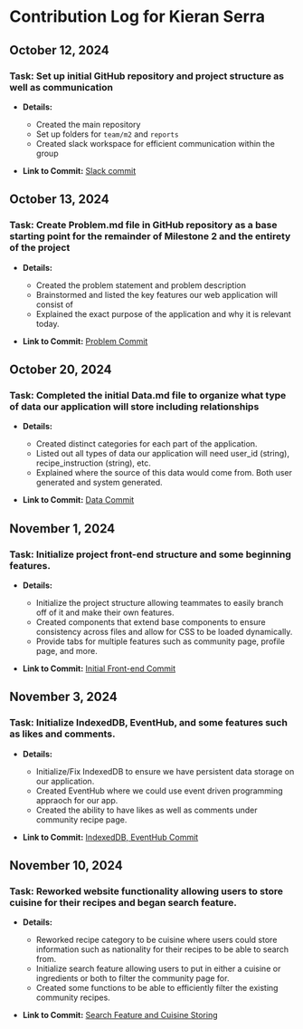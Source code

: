 # Contribution Log for Kieran Serra

## October 12, 2024

### Task: Set up initial GitHub repository and project structure as well as communication

- **Details:**
  - Created the main repository
  - Set up folders for `team/m2` and `reports`
  - Created slack workspace for efficient communication within the group

- **Link to Commit:** [Slack commit](https://github.com/kserra1/CS326Team2/commit/fbb887eb29716258daff32c4ab99ae0e7a9d517e)

## October 13, 2024

### Task: Create Problem.md file in GitHub repository as a base starting point for the remainder of Milestone 2 and the entirety of the project

- **Details:**
  - Created the problem statement and problem description
  - Brainstormed and listed the key features our web application will consist of
  - Explained the exact purpose of the application and why it is relevant today.

- **Link to Commit:** [Problem Commit](https://github.com/kserra1/CS326Team2/commit/2b3e06fe699464d31a1996ab2cf6b68e47108aaf)

## October 20, 2024

### Task: Completed the initial Data.md file to organize what type of data our application will store including relationships

- **Details:**
  - Created distinct categories for each part of the application.
  - Listed out all types of data our application will need user_id (string), recipe_instruction (string), etc.
  - Explained where the source of this data would come from. Both user generated and system generated.

- **Link to Commit:** [Data Commit](https://github.com/kserra1/CS326Team2/commit/5144ef4ee61ba83acf8c7d622652e8ba4dcb6c9e)

## November 1, 2024

### Task: Initialize project front-end structure and some beginning features.

- **Details:**
  - Initialize the project structure allowing teammates to easily branch off of it and make their own features.
  - Created components that extend base components to ensure consistency across files and allow for CSS to be loaded dynamically. 
  - Provide tabs for multiple features such as community page, profile page, and more.

- **Link to Commit:** [Initial Front-end Commit](https://github.com/kserra1/CS326Team2/commit/72d106c12fcb774da7ba23dfecafee7d510db889)


## November 3, 2024

### Task: Initialize IndexedDB, EventHub, and some features such as likes and comments.

- **Details:**
  - Initialize/Fix IndexedDB to ensure we have persistent data storage on our application.
  - Created EventHub where we could use event driven programming appraoch for our app.
  - Created the ability to have likes as well as comments under community recipe page.

- **Link to Commit:** [IndexedDB, EventHub Commit](https://github.com/kserra1/CS326Team2/commit/547b96d13a3f5a6be4a5a8d0c6f351503e64055b)


## November 10, 2024

### Task: Reworked website functionality allowing users to store cuisine for their recipes and began search feature.

- **Details:**
  - Reworked recipe category to be cuisine where users could store information such as nationality for their recipes to be able to search from.
  - Initialize search feature allowing users to put in either a cuisine or ingredients or both to filter the community page for. 
  - Created some functions to be able to efficiently filter the existing community recipes.

- **Link to Commit:** [Search Feature and Cuisine Storing](https://github.com/kserra1/CS326Team2/commit/cd7af9d57bf2c302c7c763277911b8011cad3c0e)
